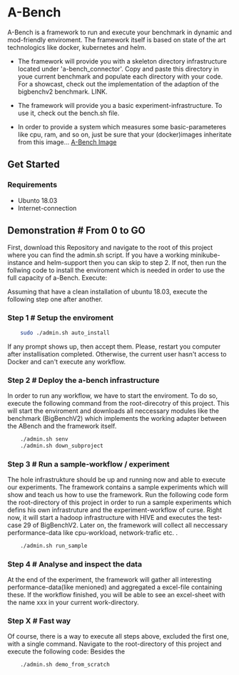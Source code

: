 # A-Bench

A-Bench is a framework to run and execute your benchmark in dynamic and mod-friendly enviroment.
The framework itself is based on state of the art technologics like docker, kubernetes and helm.

* The framework will provide you with a skeleton directory infrastructure located under 'a-bench_connector'. Copy and paste this directory in youe current benchmark and populate each directory with your code. For a showcast, check out the implementation of the adaption of the bigbenchv2 benchmark.  LINK.

* The framework will provide you a basic experiment-infrastructure. To use it, check out the bench.sh file.

* In order to provide a system which measures some basic-parameteres like cpu, ram, and so on, just be sure that
    your (docker)images inheritate from this image... [A-Bench Image](https://notProvided)

## Get Started

### Requirements

* Ubunto 18.03
* Internet-connection

## Demonstration # From 0 to GO

First, download this Repository and navigate to the root of this project where you can find the admin.sh script.
If you have a working minikube-instance and helm-support then you can skip to step 2. If not, then run the follwing code to install the enviroment which is needed in order to use the full capacity of a-Bench. Execute:

Assuming that have a clean installation of ubuntu 18.03, execute the following step one after another.

### Step 1 # Setup the enviroment

``` sh
    sudo ./admin.sh auto_install
```

If any prompt shows up, then accept them. Please, restart you computer after installisation completed. Otherwise, the current user hasn't access to Docker and can't execute any workflow.

### Step 2 # Deploy the a-bench infrastructure

In order to run any workflow, we have to start the enviroment. To do so, execute the following command from the root-direcotry of this  project. This will start the enviroment and downloads all neccessary modules like the benchmark (BigBenchV2) which implements the working adapter between the ABench and the framework itself.

``` sh
    ./admin.sh senv
    ./admin.sh down_subproject
```

### Step 3 # Run a sample-workflow / experiment

The hole infrastrukture should be up and running now and able to execute our experiments. The framework contains a sample experiments which will show and teach us how to use the framework. Run the following code form the root-directory of this project in order to run a sample experiments which defins his own infrastruture and the experiment-workflow of curse. Right now, it will start a hadoop infrastructure with HIVE and executes the test-case 29 of BigBenchV2. Later on, the framework will collect all neccessary performance-data like cpu-workload, network-trafic etc. .

``` sh
    ./admin.sh run_sample
```

### Step 4 # Analyse and inspect the data

At the end of the experiment, the framework will gather all interesting performance-data(like menioned) and aggregated a excel-file containing these. If the workflow finished, you will be able to see an excel-sheet with the name xxx in your current work-directory.

### Step X # Fast way

Of course, there is a way to execute all steps above, excluded the first one, with a single command. Navigate to the root-directory of this project and execute the following code: Besides the 

``` sh
    ./admin.sh demo_from_scratch
```
